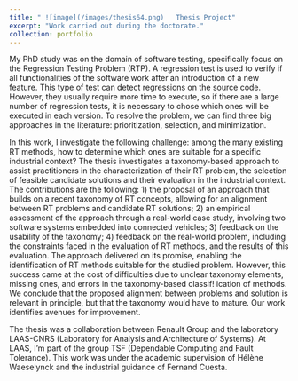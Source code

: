 ```yaml
---
title: " ![image](/images/thesis64.png)   Thesis Project"
excerpt: "Work carried out during the doctorate."
collection: portfolio
---
```


My PhD study was on the domain of software testing, specifically focus on the Regression Testing Problem (RTP). A regression test is used to verify if all functionalities of the software work after an introduction of a new feature. This type of test can detect regressions on the source code. However, they usually require more time to execute, so if there are a large number of regression tests, it is necessary to chose which ones will be executed in each version. To resolve the problem, we can find three big approaches in the literature: prioritization, selection, and minimization.

In this work, I investigate the following challenge: among the many existing RT methods, how to determine which ones are suitable for a specific industrial context? The thesis investigates a taxonomy-based approach to assist practitioners in the characterization of their RT problem, the selection of feasible candidate solutions and their evaluation in the industrial context. The contributions are the following: 1) the proposal of an approach that builds on a recent taxonomy of RT concepts, allowing for an alignment between RT problems and candidate RT solutions; 2) an empirical assessment of the approach through a real-world case study, involving two software systems embedded into connected vehicles; 3) feedback on the usability of the taxonomy; 4) feedback on the real-world problem, including the constraints faced in the evaluation of RT methods, and the results of this evaluation. The approach delivered on its promise, enabling the identification of RT methods suitable for the studied problem. However, this success came at the cost of difficulties due to unclear taxonomy elements, missing ones, and errors in the taxonomy-based classif! ication of methods. We conclude that the proposed alignment between problems and solution is relevant in principle, but that the taxonomy would have to mature. Our work identifies avenues for improvement.

The thesis was a collaboration between Renault Group and the laboratory LAAS-CNRS (Laboratory for Analysis and Architecture of Systems). At LAAS, I’m part of the group TSF (Dependable Computing and Fault Tolerance). This work was under the academic supervision of Hélène Waeselynck and the industrial guidance of Fernand Cuesta.
